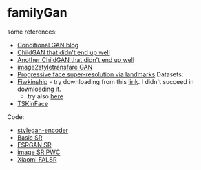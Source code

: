 # familyGan

some references:
- [Conditional GAN blog](https://medium.com/towards-artificial-intelligence/face-aging-using-conditional-gans-an-introduction-to-age-cgans-machine-learning-8a4a6a100201)
- [ChildGAN that didn't end up well](https://github.com/mingu600/childGAN)
- [Another ChildGAN that didn't end up well](https://github.com/munozalexander/Child-Face-Generation)
- [image2styletransfare GAN](https://arxiv.org/abs/1904.03189)
- [Progressive face super-resolution via landmarks](https://arxiv.org/pdf/1908.08239v1.pdf)
Datasets:
- [Fiwkinship](https://web.northeastern.edu/smilelab/fiwkinship) - try downloading from this [link](https://www.google.com/url?q=https://1drv.ms/u/s!AkDk_XdBkJ9whlQQkd2rOXSREro-&sa=D&ust=1567577791511000&usg=AFQjCNFUuKCPHpFajsnMWXgNKNq2eHVo4A). I didn't succeed in downloading it.
  - try also [here](https://docs.google.com/forms/d/e/1FAIpQLSd5_hbg-7QlrqE9V4MJShgww308yCxHlj6VOLctETX6aYLQgg/formResponse)
- [TSKinFace](http://parnec.nuaa.edu.cn/xtan/data/TSKinFace.html)

Code:
- [stylegan-encoder](https://github.com/spiorf/stylegan-encoder)
- [Basic SR](https://github.com/xinntao/BasicSR)
- [ESRGAN SR](https://paperswithcode.com/paper/esrgan-enhanced-super-resolution-generative#code)
- [image SR PWC](https://paperswithcode.com/sota/image-super-resolution-on-set5-4x-upscaling)
- [Xiaomi FALSR](https://github.com/xiaomi-automl/FALSR)